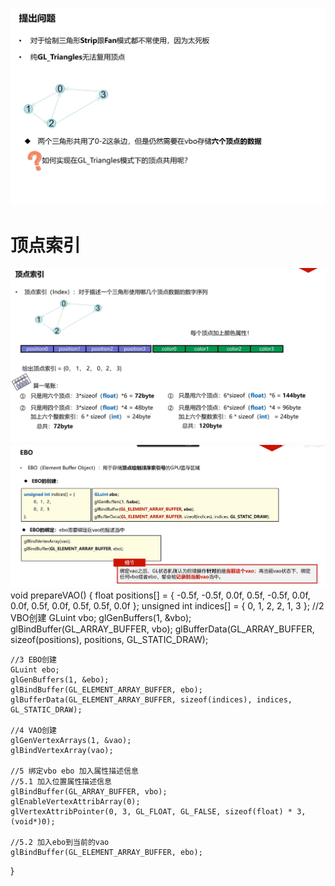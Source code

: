 ![输入图片说明](/imgs/2024-10-17/om9dFw5lTCDsgIYc.png)
# 顶点索引
![输入图片说明](/imgs/2024-10-17/ZjXfNWzh1J1hgAaA.png)
![输入图片说明](/imgs/2024-10-22/NHwsbx0XyickoDSs.png)
void prepareVAO() {
    float positions[] = {
        -0.5f, -0.5f, 0.0f,
        0.5f, -0.5f, 0.0f,
        0.0f, 0.5f, 0.0f,
        0.5f, 0.5f, 0.0f
    };
    unsigned int indices[] = {
        0, 1, 2,
        2, 1, 3
    };
    //2 VBO创建
    GLuint vbo;
    glGenBuffers(1, &vbo);
    glBindBuffer(GL_ARRAY_BUFFER, vbo);
    glBufferData(GL_ARRAY_BUFFER, sizeof(positions), positions, GL_STATIC_DRAW);

    //3 EBO创建
    GLuint ebo;
    glGenBuffers(1, &ebo);
    glBindBuffer(GL_ELEMENT_ARRAY_BUFFER, ebo);
    glBufferData(GL_ELEMENT_ARRAY_BUFFER, sizeof(indices), indices, GL_STATIC_DRAW);

    //4 VAO创建
    glGenVertexArrays(1, &vao);
    glBindVertexArray(vao);

    //5 绑定vbo ebo 加入属性描述信息
    //5.1 加入位置属性描述信息
    glBindBuffer(GL_ARRAY_BUFFER, vbo);
    glEnableVertexAttribArray(0);
    glVertexAttribPointer(0, 3, GL_FLOAT, GL_FALSE, sizeof(float) * 3, (void*)0);

    //5.2 加入ebo到当前的vao
    glBindBuffer(GL_ELEMENT_ARRAY_BUFFER, ebo);
}
<!--stackedit_data:
eyJoaXN0b3J5IjpbODI0NjQ5Mjg1LC00NTI5MDcwNTIsLTg5ND
U0NjI3NSwtMTQwODY5MTgxN119
-->